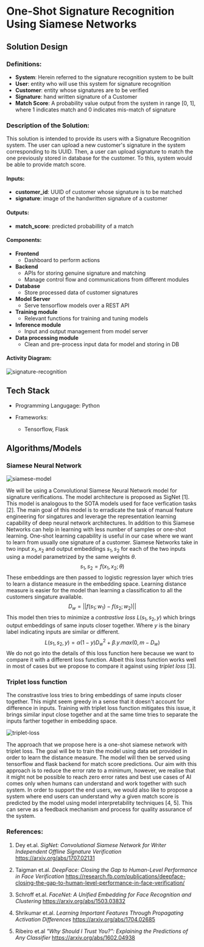 # One-Shot Signature Recognition Using Siamese Networks

## Solution Design

### Definitions:

- **System**: Herein referred to the signature recognition system to be built
- **User**: entity who will use this system for signature recognition
- **Customer**: entity whose signatures are to be verified
- **Signature**: hand written signature of a Customer
- **Match Score**: A probability value output from the system in range [0, 1], where 1 indicates match and 0 indicates mis-match of signature

### Description of the Solution:

This solution is intended to provide its users with a Signature Recognition system. The user can upload a new customer's signature in the system corresponding to its UUID. Then, a user can upload signature to match the one previously stored in database for the customer. To this, system would be able to provide match score.

#### Inputs:

- **customer_id**: UUID of customer whose signature is to be matched
- **signature**: image of the handwritten signature of a customer

#### Outputs:

- **match_score**: predicted probabillity of a match

#### Components:

- **Frontend**
  - Dashboard to perform actions
- **Backend**
  - APIs for storing genuine signature and matching
  - Manage control flow and communications from different modules
- **Database**
  - Store processed data of customer signatures
- **Model Server**
  - Serve tensorflow models over a REST API
- **Training module**
  - Relevant functions for training and tuning models
- **Inference module**
  - Input and output management from model server
- **Data processing module**
  - Clean and pre-process input data for model and storing in DB

#### Activity Diagram:

![signature-recognition](https://i.imgur.com/4kbye9S.png)

## Tech Stack 

- Programming Langugage: Python
- Frameworks:

  - Tensorflow, Flask


## Algorithms/Models

### Siamese Neural Network

![siamese-model](https://i.imgur.com/lwRkFYF.png)

We will be using a Convolutional Siamese Neural Network model for signature verifications. The model architecture is proposed as SigNet [1]. This model is analogous to the SOTA models used for face verfication tasks [2]. The main goal of this model is to erradicate the task of manual feature engineering for singatures and leverage the representation learning capability of deep neural network architectures. In addition to this Siamese Networks can help in learning with less number of samples or one-shot learning. One-shot learning capability is useful in our case where we want to learn from usually one signature of a customer. Siamese Networks take in two input $x_1, x_2$ and output embeddings $s_1, s_2$ for each of the two inputs using a model parametrized by the same weights $\theta$.
$$
s_1, s_2 = f(x_1, x_2;\theta)
$$
These embeddings are then passed to logistic regression layer which tries to learn a distance measure in the embedding space. Learning distance measure is easier for the model than learning a classification to all the customers singature available.
$$
D_w = ||f(s_1;w_1) - f(s_2;w_2)||
$$
This model then tries to minimize a *contrastive loss* $L(s_1, s_2, y)$ which brings output embeddings of same inputs closer together. Where $y$ is the binary label indicating inputs are similar or different.
$$
L(s_1, s_2, y) = \alpha(1-y)D_{w}^2 + \beta.y .max(0, m-D_w)
$$
We do not go into the details of this loss function here because we want to compare it with a different loss function. Albeit this loss function works well in most of cases but we propose to compare it against using *triplet loss* [3].

### Triplet loss function

The constrastive loss tries to bring embeddings of same inputs closer together. This might seem greedy in a sense that it doesn't account for difference in inputs. Training with triplet loss function mitigates this issue, it brings similar input close together and at the same time tries to separate the inputs farther together in embedding space.

 ![triplet-loss](https://i.imgur.com/QyIWduV.png)

The approach that we propose here is a one-shot siamese network with triplet loss. The goal will be to train the model using data set provided in order to learn the distance measure. The model will then be served using tensorflow and flask backend for match score predictions. Our aim with this approach is to reduce the error rate to a minimum, however, we realise that it might not be possible to reach zero error rates and best use cases of AI comes only when humans can understand and work together with such system. In order to support the end users, we would also like to propose a system where end users can understand why a given match score is predicted by the model using model interpretability techniques [4, 5]. This can serve as a feedback mechanism and process for quality assurance of the system. 

### References:

1. Dey et.al. *SigNet: Convolutional Siamese Network for Writer Independent Offline Signature Verification* https://arxiv.org/abs/1707.02131

2. Taigman et.al. *DeepFace: Closing the Gap to Human-Level Performance in Face Verification* https://research.fb.com/publications/deepface-closing-the-gap-to-human-level-performance-in-face-verification/

3. Schroff et.al. *FaceNet: A Unified Embedding for Face Recognition and Clustering* https://arxiv.org/abs/1503.03832

4. Shrikumar et.al. *Learning Important Features Through Propagating Activation Differences* https://arxiv.org/abs/1704.02685

5. Ribeiro et.al *"Why Should I Trust You?": Explaining the Predictions of Any Classifier* https://arxiv.org/abs/1602.04938